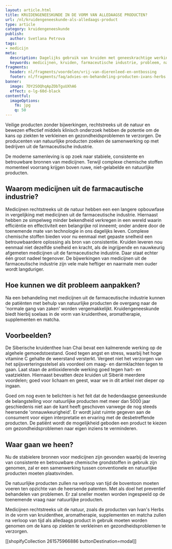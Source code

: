 ```yaml
---
layout: article.html
title: KRUIDENGENEESKUNDE IN DE VORM VAN ALLEDAAGSE PRODUCTEN?
url: /nl/kruidengeneeskunde-als-alledaags-product
type: article
category: kruidengeneeskunde
publish:
  author: Svetlana Petrova
tags:
- medicijn
meta:
  description: Dagelijks gebruik van kruiden met geneeskrachtige werking is mogelijk met de producten van Ivan's Herbs, Herbs from Siberia. Benieuwd naar onze inzichten?
  keywords: medicijnen, kruiden, farmaceutische industrie, probleem, natuurlijk, product, kruidenthee, aromatherapie, supplement, kruidengeneeskunde, angst, stress
fragments:
  header: nl/fragments/voordelen/vrij-van-dierenleed-en-ontbossing
  footer: nl/fragments/faq/advies-en-behandeling-producten-ivans-herbs
banner:
  image: 7DY2SOQhqApZObTguUXhA6
  effect: o-lg-60d-black
contentful:
  imageOptions:
    fm: jpg
    q: 50
---
```

Veilige producten zonder bijwerkingen, rechtstreeks uit de natuur en bewezen effectief middels klinisch onderzoek hebben de potentie om de kans op ziekten te verkleinen en gezondheidsproblemen te verzorgen. De producenten van natuurlijke producten zoeken de samenwerking op met bedrijven uit de farmaceutische industrie.

De moderne samenleving is op zoek naar stabiele, consistente en betrouwbare bronnen van medicijnen. Terwijl complexe chemische stoffen momenteel voorrang krijgen boven ruwe, niet-gelabelde en natuurlijke producten.

## Waarom medicijnen uit de farmacautische industrie?

Medicijnen rechtstreeks uit de natuur hebben een een langere opbouwfase in vergelijking met medicijnen uit de farmaceutische industrie. Hiernaast hebben ze simpelweg minder bekendheid verkregen in een wereld waarin efficiëntie en effectiviteit een belangrijke rol inneemt; onder andere door de toenemende mate van technologie in ons dagelijks leven. Complexe chemische stoffen bieden voor nu eenmaal met gepaste snelheid een betrouwbaardere oplossing als bron van consistentie. Kruiden leveren nou eenmaal niet dezelfde snelheid en kracht, als de ingrijpende en nauwkeurig afgemeten medicijnen uit de farmaceutische industrie. Daar staat echter één groot nadeel tegenover. De bijwerkingen van medicijnen uit de farmaceutische industrie zijn vele male heftiger en naarmate men ouder wordt langduriger.

## Hoe kunnen we dit probleem aanpakken?

Na een behandeling met medicijnen uit de farmaceutische industrie kunnen de patiënten met behulp van natuurlijke producten de overgang naar de 'normale gang van zaken' worden vergemakkelijkt. Kruidengeneeskunde biedt hierbij soelaas in de vorm van kruidenthee, aromatherapie, supplementen en matcha.

## Voorbeelden?

De Siberische kruidenthee Ivan Chai bevat een kalmerende werking op de algehele gemoedstoestand. Goed tegen angst en stress, waarbij het hoge vitamine C gehalte de weerstand versterkt. Vergeet niet het verzorgen van het spijsverteringsstelsel als voordeel om maag- en darmklachten tegen te gaan. Laat staan de antioxiderende werking goed tegen hart- en vaatziekten. Hiernaast bevatten deze kruiden uit Siberië meerdere voordelen; goed voor lichaam en geest, waar we in dit artikel niet dieper op ingaan.

Goed om nog even te belichten is het feit dat de hedendaagse geneeskunde de belangstelling voor natuurlijke producten met meer dan 5000 jaar geschiedenis niet aan de kant heeft geschoven vanwege de nog steeds heersende 'onnauwkeurigheid'. Er wordt juist ruimte gegeven aan de consument voor eigen interpretatie en ervaring met de desbetreffende producten. De patiënt wordt de mogelijkheid geboden een product te kiezen om gezondheidsproblemen naar eigen inziens te verminderen.

## Waar gaan we heen?

Nu de stabielere bronnen voor medicijnen zijn gevonden waarbij de levering van consistente en betrouwbare chemische grondstoffen in gebruik zijn genomen, zal er een samenwerking tussen conventionele en natuurlijke producten moeten plaatsvinden.

De natuurlijke producten zullen na verloop van tijd de boventoon moeten voeren ten opzichte van de heersende patenten. Met als doel het preventief behandelen van problemen. Er zal sneller moeten worden ingespeeld op de toenemende vraag naar natuurlijke producten.

Medicijnen rechtstreeks uit de natuur, zoals de producten van Ivan's Herbs in de vorm van kruidenthee, aromatherapie, supplementen en matcha zullen na verloop van tijd als alledaags product in gebruik moeten worden genomen om de kans op ziekten te verkleinen en gezondheidsproblemen te verzorgen.

[[shopifyCollection 261575966886 buttonDestination=modal]]

